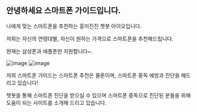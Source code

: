 ## 안녕하세요 스마트폰 가이드입니다.

나에게 맞는 스마트폰을 추천하는 흥미진진 챗봇 아이오입니다.

저희는 자신의 연령대별, 자신이 원하는 가격으로 스마트폰을 추천해드립니다.

현재는 삼성폰과 애플폰만 지원합니다~.

![image](https://user-images.githubusercontent.com/88129735/132936409-1e9ab025-aacf-4336-8986-81bb6282d2f7.png)
![image](https://user-images.githubusercontent.com/88129735/132936190-af960ed3-11ab-40b5-8164-732b7d3d16a4.jpg)

저희 스마트폰 가이드는 스마트폰 추천은 물론이며, 스마트폰 중독 예방과 진단을 해드리고 있습니다!

챗봇을 통해 스마트폰 진단을 받으실 수 있으며 스마트폰 중독으로 진단된 분들을 위해 도움이 되는 사이트를 소개해 드리고 있습니다.
